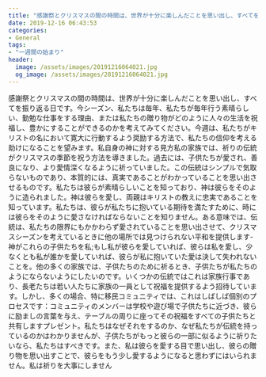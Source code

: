 ```yaml
---
title: "感謝祭とクリスマスの間の時間は、世界が十分に楽しんだことを思い出し、すべてを振り返る日です。"
date: 2019-12-16 06:43:53
categories:
- General
tags:
- "一週間の始まり"
header:
  image: /assets/images/20191216064021.jpg
  og_image: /assets/images/20191216064021.jpg
---
```


感謝祭とクリスマスの間の時間は、世界が十分に楽しんだことを思い出し、すべてを振り返る日です。今シーズン、私たちは毎年、私たちが毎年行う素晴らしい、勤勉な仕事をする理由、または私たちの贈り物がどのように人々の生活を祝福し、豊かにすることができるのかを考えてみてください。今週は、私たちがキリストの名において寛大に行動するよう奨励する方法で、私たちの信仰を考える助けになることを望みます。私自身の神に対する見方私の家族では、祈りの伝統がクリスマスの季節を祝う方法を導きました。過去には、子供たちが愛され、善良になり、より愛情深くなるように祈っていました。この伝統はシンプルで気取らないものであり、本質的には、真実であることがわかっていることを思い出させるものです。私たちは彼らが素晴らしいことを知っており、神は彼らをそのように造られました。神は彼らを愛し、両親はキリストの教えに忠実であることを知っています。私たちは、彼らが私たちに抱いている期待を満たすために、時には彼らをそのように愛さなければならないことを知りません。ある意味では、伝統は、私たちの限界にもかかわらず愛されていることを思い出させて、クリスマスシーズンを考えているときに他の場所では見つけられない平和を提供します-神がこれらの子供たちを私;もし私が彼らを愛していれば、彼らは私を愛し、少なくとも私が誰かを愛していれば、彼らが私に抱いていた愛は決して失われないことを。他の多くの家族では、子供たちのために祈るとき、子供たちが私たちのようにならないようにしたいのです。いくつかの伝統ではこれは家族行事であり、長老たちは若い人たちに家族の一員として祝福を提供するよう招待しています。しかし、多くの場合、特に移民コミュニティでは、これはしばしば個別のプロセスです：コミュニティのメンバーは学校や遊び場で子供たちに近づき、彼らに励ましの言葉を与え、テーブルの周りに座ってその祝福をすべての子供たちと共有しますプレゼント。私たちはなぜそれをするのか、なぜ私たちが伝統を持っているのかはわかりませんが、子供たちがもっと彼らの一部に似るように祈りたいなら、私たちはすべきです。また、私は彼らを愛する目で思い出し、彼らの贈り物を思い出すことで、彼らをもう少し愛するようになると思わずにはいられません。私は祈りを大事にしません
